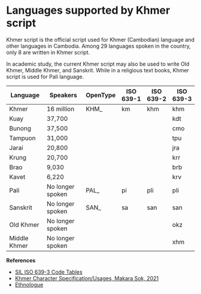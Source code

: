 # Languages supported by Khmer script

Khmer script is the official script used for Khmer (Cambodian) language and other languages in Cambodia. Among 29 languages spoken in the country, only 8 are written in Khmer script.

In academic study, the current Khmer script may also be used to write Old Khmer, Middle Khmer, and Sanskrit. While in a religious text books, Khmer script is used for Pali language.

| Language     | Speakers         | OpenType | ISO 639-1 | ISO 639-2 | ISO 639-3 |
| ------------ | ---------------- | -------- | --------- | --------- | --------- |
| Khmer        | 16 million       | KHM_     | km        | khm       | khm       |
| Kuay         | 37,700           |          |           |           | kdt       |
| Bunong       | 37,500           |          |           |           | cmo       |
| Tampuon      | 31,000           |          |           |           | tpu       |
| Jarai        | 20,800           |          |           |           | jra       |
| Krung        | 20,700           |          |           |           | krr       |
| Brao         | 9,030            |          |           |           | brb       |
| Kavet        | 6,220            |          |           |           | krv       |
| Pali         | No longer spoken | PAL_     | pi        | pli       | pli       |
| Sanskrit     | No longer spoken | SAN_     | sa        | san       | san       |
| Old Khmer    | No longer spoken |          |           |           | okz       |
| Middle Khmer | No longer spoken |          |           |           | xhm       |

**References**

* [SIL ISO 639-3 Code Tables](https://iso639-3.sil.org/code_tables/639/data)
* [Khmer Character Specification/Usages, Makara Sok, 2021](https://github.com/sillsdev/khmer-character-specification/blob/master/specification.md)
* [Ethnologue](https://www.ethnologue.com/country/KH/#languages)